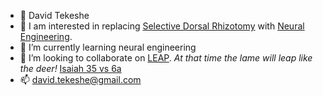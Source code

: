 - 👋 David Tekeshe
- 👀 I am interested in replacing [Selective Dorsal Rhizotomy](https://www.stlouischildrens.org/conditions-treatments/center-for-cerebral-palsy-spasticity/about-selective-dorsal-rhizotomy) with [Neural Engineering](https://en.wikipedia.org/wiki/Neural_engineering). 
- 🌱 I’m currently learning neural engineering
- 💞️ I’m looking to collaborate on [LEAP](https://github.com/airwide-leap/yolanda). *At that time the lame will leap like the deer!* [Isaiah 35 vs 6a](https://www.jw.org/en/library/bible/study-bible/books/isaiah/35/#v23035006)
- 📫 david.tekeshe@gmail.com

<!---
davidtekeshe/davidtekeshe is a ✨ special ✨ repository because its `README.md` (this file) appears on your GitHub profile.
You can click the Preview link to take a look at your changes.
--->
